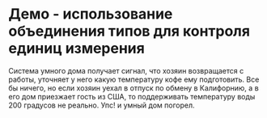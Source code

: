# Демо - использование объединения типов для контроля единиц измерения

Система умного дома получает сигнал, что хозяин возвращается с работы, уточняет у него какую температуру кофе ему подготовить. Все бы ничего, но если хозяин уехал в отпуск по обмену в Калифорнию, а в его дом приезжает гость из США, то поддерживать температуру воды 200 градусов не реально. Упс! и умный дом погорел.


